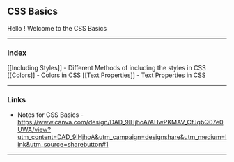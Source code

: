 ## CSS Basics
Hello ! Welcome to the CSS Basics

---
### Index
[[Including Styles]] - Different Methods of including the styles in CSS
[[Colors]] - Colors in CSS
[[Text Properties]] - Text Properties in CSS

---

### Links
- Notes for CSS Basics - https://www.canva.com/design/DAD_9IHjhoA/AHwPKMAV_CfJqbQ07e0UWA/view?utm_content=DAD_9IHjhoA&utm_campaign=designshare&utm_medium=link&utm_source=sharebutton#1 
---

